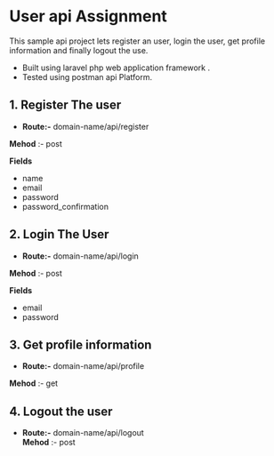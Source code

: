 # User api Assignment

This sample api project lets register an user, login the user, get profile information and finally logout the use.
- Built using laravel php web application framework .
- Tested using postman api Platform.


## 1. Register The user

- **Route:-** domain-name/api/register 

**Mehod** :- post

**Fields**
- name
- email
- password
- password_confirmation
    
## 2. Login The User

- **Route:-** domain-name/api/login

**Mehod** :- post

**Fields**       
- email
- password
    
    
## 3. Get profile information

- **Route:-** domain-name/api/profile
    
**Mehod** :- get
    
## 4. Logout the user

- **Route:-** domain-name/api/logout   
**Mehod** :- post
    
 
    
    


